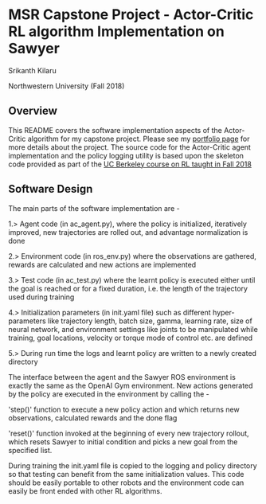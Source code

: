 # MSR Capstone Project - Actor-Critic RL algorithm Implementation on Sawyer
Srikanth Kilaru

Northwestern University (Fall 2018)

## Overview
This README covers the software implementation aspects of the Actor-Critic algorithm for my capstone project.
Please see my [portfolio page](https://srikanth-kilaru.github.io/projects/2018/final-proj-RL) for more details about the project.
The source code for the Actor-Critic agent implementation and the policy logging utility is based upon the skeleton code provided as part of the [UC Berkeley course on RL taught in Fall 2018](http://rail.eecs.berkeley.edu/deeprlcourse/static/homeworks/hw3.pdf)

## Software Design
The main parts of the software implementation are -

1.> Agent code (in ac_agent.py), where the policy is initialized, iteratively improved, new trajectories are rolled out, and advantage normalization is done

2.> Environment code (in ros_env.py) where the observations are gathered, rewards are calculated and new actions are implemented

3.> Test code (in ac_test.py) where the learnt policy is executed either until the goal is reached or for a fixed duration, i.e. the length of the trajectory used during training

4.> Initialization parameters (in init.yaml file) such as different hyper-parameters like trajectory length, batch size, gamma, learning rate, size of neural network, and environment settings like joints to be manipulated while training, goal locations, velocity or torque mode of control etc. are defined

5.> During run time the logs and learnt policy are written to a newly created directory

The interface between the agent and the Sawyer ROS environment is exactly the same as the OpenAI Gym environment. New actions generated by the policy are executed in the environment by calling the -

'step()' function to execute a new policy action and which returns new observations, calculated rewards and the done flag

'reset()' function invoked at the beginning of every new trajectory rollout,  which resets Sawyer to initial condition and picks a new goal from the specified list.

During training the init.yaml file is copied to the logging and policy directory so that testing can benefit from the same initialization values.
This code should be easily portable to other robots and the environment code can easily be front ended with other RL algorithms.
